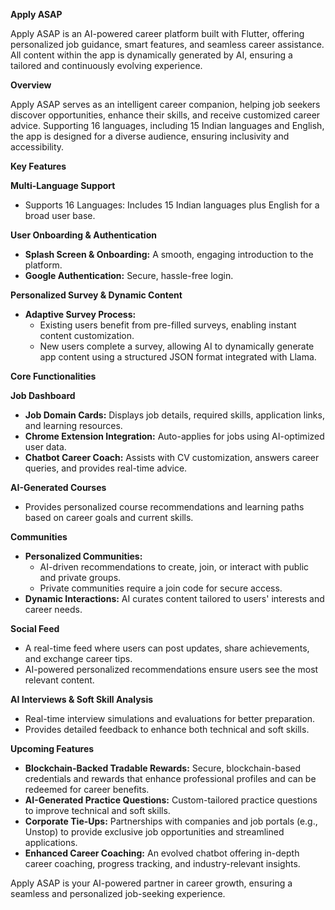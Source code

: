 **Apply ASAP**

Apply ASAP is an AI-powered career platform built with Flutter, offering personalized job guidance, smart features, and seamless career assistance. All content within the app is dynamically generated by AI, ensuring a tailored and continuously evolving experience.

**Overview**

Apply ASAP serves as an intelligent career companion, helping job seekers discover opportunities, enhance their skills, and receive customized career advice. Supporting 16 languages, including 15 Indian languages and English, the app is designed for a diverse audience, ensuring inclusivity and accessibility.

**Key Features**

**Multi-Language Support**

- Supports 16 Languages: Includes 15 Indian languages plus English for a broad user base.

**User Onboarding & Authentication**

- **Splash Screen & Onboarding:** A smooth, engaging introduction to the platform.
- **Google Authentication:** Secure, hassle-free login.

**Personalized Survey & Dynamic Content**

- **Adaptive Survey Process:**
  - Existing users benefit from pre-filled surveys, enabling instant content customization.
  - New users complete a survey, allowing AI to dynamically generate app content using a structured JSON format integrated with Llama.

**Core Functionalities**

**Job Dashboard**

- **Job Domain Cards:** Displays job details, required skills, application links, and learning resources.
- **Chrome Extension Integration:** Auto-applies for jobs using AI-optimized user data.
- **Chatbot Career Coach:** Assists with CV customization, answers career queries, and provides real-time advice.

**AI-Generated Courses**

- Provides personalized course recommendations and learning paths based on career goals and current skills.

**Communities**

- **Personalized Communities:**
  - AI-driven recommendations to create, join, or interact with public and private groups.
  - Private communities require a join code for secure access.
- **Dynamic Interactions:** AI curates content tailored to users' interests and career needs.

**Social Feed**

- A real-time feed where users can post updates, share achievements, and exchange career tips.
- AI-powered personalized recommendations ensure users see the most relevant content.

**AI Interviews & Soft Skill Analysis**

- Real-time interview simulations and evaluations for better preparation.
- Provides detailed feedback to enhance both technical and soft skills.

**Upcoming Features**

- **Blockchain-Backed Tradable Rewards:** Secure, blockchain-based credentials and rewards that enhance professional profiles and can be redeemed for career benefits.
- **AI-Generated Practice Questions:** Custom-tailored practice questions to improve technical and soft skills.
- **Corporate Tie-Ups:** Partnerships with companies and job portals (e.g., Unstop) to provide exclusive job opportunities and streamlined applications.
- **Enhanced Career Coaching:** An evolved chatbot offering in-depth career coaching, progress tracking, and industry-relevant insights.

Apply ASAP is your AI-powered partner in career growth, ensuring a seamless and personalized job-seeking experience.
